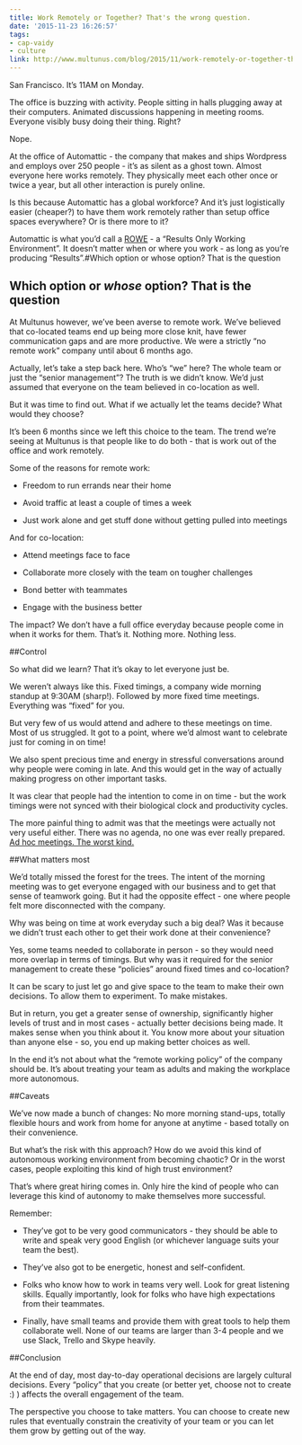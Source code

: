 ```yaml
---
title: Work Remotely or Together? That's the wrong question.
date: '2015-11-23 16:26:57'
tags:
- cap-vaidy
- culture
link: http://www.multunus.com/blog/2015/11/work-remotely-or-together-thats-wrong-question/
---
```


San Francisco. It’s 11AM on Monday.

The office is buzzing with activity. People sitting in halls plugging away at their computers. Animated discussions happening in meeting rooms. Everyone visibly busy doing their thing. Right?

Nope.

At the office of Automattic - the company that makes and ships Wordpress and employs over 250 people - it’s as silent as a ghost town. Almost everyone here works remotely. They physically meet each other once or twice a year, but all other interaction is purely online.

Is this because Automattic has a global workforce? And it’s just logistically easier (cheaper?) to have them work remotely rather than setup office spaces everywhere? Or is there more to it?

Automattic is what you’d call a [ROWE](https://en.wikipedia.org/wiki/ROWE) - a “Results Only Working Environment”. It doesn’t matter when or where you work - as long as you’re producing “Results”.#Which option or
whose option? That is the question


## Which option or ***whose*** option? That is the question


At Multunus however, we’ve been averse to remote work. We’ve believed that co-located teams end up being more close knit, have fewer communication gaps and are more productive. We were a strictly “no remote work” company until about 6 months ago.

Actually, let’s take a step back here. Who’s “we” here? The whole team or just the “senior management”? The truth is we didn’t know. We’d just assumed that everyone on the team believed in co-location as well.

But it was time to find out. What if we actually let the teams decide? What would they choose?

It’s been 6 months since we left this choice to the team. The trend we’re seeing at Multunus is that people like to do both - that is work out of the office and work remotely.

Some of the reasons for remote work:


*  Freedom to run errands near their home


*  Avoid traffic at least a couple of times a week


*  Just work alone and get stuff done without getting pulled into meetings

And for co-location:


*  Attend meetings face to face


*  Collaborate more closely with the team on tougher challenges


*  Bond better with teammates


*  Engage with the business better

The impact? We don’t have a full office everyday because people come in when it works for them. That’s it. Nothing more. Nothing less.


##Control


So what did we learn? That it’s okay to let everyone just be.

We weren’t always like this. Fixed timings, a company wide morning standup at 9:30AM (sharp!). Followed by more fixed time meetings. Everything was “fixed” for you.

But very few of us would attend and adhere to these meetings on time. Most of us struggled. It got to a point, where we’d almost want to celebrate just for coming in on time!

We also spent precious time and energy in stressful conversations around why people were coming in late. And this would get in the way of actually making progress on other important tasks.

It was clear that people had the
intention to come in on time - but the work timings were not synced with their biological clock and productivity cycles.

The more painful thing to admit was that the meetings were actually not very useful either. There was no agenda, no one was ever really prepared. [Ad hoc meetings. The worst kind.](https://www.gv.com/lib/meetings-that-dont-suck)


##What matters most


We’d totally missed the forest for the trees. The intent of the morning meeting was to get everyone engaged with our business and to get that sense of teamwork going. But it had the opposite effect - one where people felt more disconnected with the company.

Why was being on time at work everyday such a big deal? Was it because we didn’t trust each other to get their work done at their convenience?

Yes, some teams needed to collaborate in person - so they would need more overlap in terms of timings. But why was it required for the senior management to create these “policies” around fixed times and co-location?

It can be scary to just let go and give space to the team to make their own decisions. To allow them to experiment. To make mistakes.

But in return, you get a greater sense of ownership, significantly higher levels of trust and in most cases - actually
better decisions being made. It makes sense when you think about it. You know more about
your situation than anyone else - so, you end up making better choices as well.

In the end it’s not about what the “remote working policy” of the company should be.
It’s about treating your team as adults and making the workplace more autonomous.


##Caveats


We’ve now made a bunch of changes: No more morning stand-ups, totally flexible hours and work from home for anyone at anytime - based totally on their convenience.

But what’s the risk with this approach? How do we avoid this kind of autonomous working environment from becoming chaotic? Or in the worst cases, people exploiting this kind of high trust environment?

That’s where great hiring comes in. Only hire the kind of people who can leverage this kind of autonomy to make themselves more successful.

Remember:


*  They’ve got to be very good communicators - they should be able to write and speak very good English (or whichever language suits your team the best).


*  They’ve also got to be energetic, honest and self-confident.


*  Folks who know how to work in teams very well. Look for great listening skills. Equally importantly, look for folks who have high expectations from their teammates.


*  Finally, have small teams and provide them with great tools to help them collaborate well. None of our teams are larger than 3-4 people and we use Slack, Trello and Skype heavily.


##Conclusion


At the end of day, most day-to-day operational decisions are largely cultural decisions. Every “policy” that you create (or better yet, choose not to create :) ) affects the overall engagement of the team.

The perspective you choose to take matters. You can choose to create new rules that eventually constrain the creativity of your team or you can let them grow by getting out of the way.

